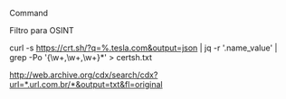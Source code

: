 Command

Filtro para OSINT 

curl -s https://crt.sh/?q=%.tesla.com&output=json | jq -r '.name_value' | grep -Po '{\\w+,\\w+,\\w+}*' > certsh.txt

http://web.archive.org/cdx/search/cdx?url=*.url.com.br/*&output=txt&fl=original 
